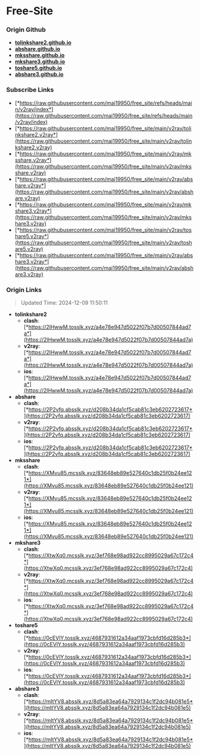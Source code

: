# Free-Site

### Origin Github

- [**tolinkshare2.github.io**](https://github.com/tolinkshare2/tolinkshare2.github.io)
- [**abshare.github.io**](https://github.com/abshare/abshare.github.io)
- [**mksshare.github.io**](https://github.com/mksshare/mksshare.github.io)
- [**mkshare3.github.io**](https://github.com/mkshare3/mkshare3.github.io)
- [**toshare5.github.io**](https://github.com/toshare5/toshare5.github.io)
- [**abshare3.github.io**](https://github.com/abshare3/abshare3.github.io)

### Subscribe Links

- [*https://raw.githubusercontent.com/mai19950/free_site/refs/heads/main/v2ray/index*](https://raw.githubusercontent.com/mai19950/free_site/refs/heads/main/v2ray/index)
- [*https://raw.githubusercontent.com/mai19950/free_site/main/v2ray/tolinkshare2.v2ray*](https://raw.githubusercontent.com/mai19950/free_site/main/v2ray/tolinkshare2.v2ray)
- [*https://raw.githubusercontent.com/mai19950/free_site/main/v2ray/mksshare.v2ray*](https://raw.githubusercontent.com/mai19950/free_site/main/v2ray/mksshare.v2ray)
- [*https://raw.githubusercontent.com/mai19950/free_site/main/v2ray/abshare.v2ray*](https://raw.githubusercontent.com/mai19950/free_site/main/v2ray/abshare.v2ray)
- [*https://raw.githubusercontent.com/mai19950/free_site/main/v2ray/mkshare3.v2ray*](https://raw.githubusercontent.com/mai19950/free_site/main/v2ray/mkshare3.v2ray)
- [*https://raw.githubusercontent.com/mai19950/free_site/main/v2ray/toshare5.v2ray*](https://raw.githubusercontent.com/mai19950/free_site/main/v2ray/toshare5.v2ray)
- [*https://raw.githubusercontent.com/mai19950/free_site/main/v2ray/abshare3.v2ray*](https://raw.githubusercontent.com/mai19950/free_site/main/v2ray/abshare3.v2ray)

### Origin Links

> Updated Time: 2024-12-09 11:50:11

- **tolinkshare2**
  - **clash**: [*https://2lHwwM.tosslk.xyz/a4e78e947d5022f07b7d00507844ad7a*](https://2lHwwM.tosslk.xyz/a4e78e947d5022f07b7d00507844ad7a)
  - **v2ray**: [*https://2lHwwM.tosslk.xyz/a4e78e947d5022f07b7d00507844ad7a*](https://2lHwwM.tosslk.xyz/a4e78e947d5022f07b7d00507844ad7a)
  - **ios**: [*https://2lHwwM.tosslk.xyz/a4e78e947d5022f07b7d00507844ad7a*](https://2lHwwM.tosslk.xyz/a4e78e947d5022f07b7d00507844ad7a)
- **abshare**
  - **clash**: [*https://2P2vfq.absslk.xyz/d208b34da1cf5cab81c3eb6202723617*](https://2P2vfq.absslk.xyz/d208b34da1cf5cab81c3eb6202723617)
  - **v2ray**: [*https://2P2vfq.absslk.xyz/d208b34da1cf5cab81c3eb6202723617*](https://2P2vfq.absslk.xyz/d208b34da1cf5cab81c3eb6202723617)
  - **ios**: [*https://2P2vfq.absslk.xyz/d208b34da1cf5cab81c3eb6202723617*](https://2P2vfq.absslk.xyz/d208b34da1cf5cab81c3eb6202723617)
- **mksshare**
  - **clash**: [*https://XMvu85.mcsslk.xyz/83648eb89e527640c1db25f0b24ee121*](https://XMvu85.mcsslk.xyz/83648eb89e527640c1db25f0b24ee121)
  - **v2ray**: [*https://XMvu85.mcsslk.xyz/83648eb89e527640c1db25f0b24ee121*](https://XMvu85.mcsslk.xyz/83648eb89e527640c1db25f0b24ee121)
  - **ios**: [*https://XMvu85.mcsslk.xyz/83648eb89e527640c1db25f0b24ee121*](https://XMvu85.mcsslk.xyz/83648eb89e527640c1db25f0b24ee121)
- **mkshare3**
  - **clash**: [*https://XtwXq0.mcsslk.xyz/3ef768e98ad922cc8995029a67c172c4*](https://XtwXq0.mcsslk.xyz/3ef768e98ad922cc8995029a67c172c4)
  - **v2ray**: [*https://XtwXq0.mcsslk.xyz/3ef768e98ad922cc8995029a67c172c4*](https://XtwXq0.mcsslk.xyz/3ef768e98ad922cc8995029a67c172c4)
  - **ios**: [*https://XtwXq0.mcsslk.xyz/3ef768e98ad922cc8995029a67c172c4*](https://XtwXq0.mcsslk.xyz/3ef768e98ad922cc8995029a67c172c4)
- **toshare5**
  - **clash**: [*https://0cEVlY.tosslk.xyz/4687931612a34aaf1973cbfd16d285b3*](https://0cEVlY.tosslk.xyz/4687931612a34aaf1973cbfd16d285b3)
  - **v2ray**: [*https://0cEVlY.tosslk.xyz/4687931612a34aaf1973cbfd16d285b3*](https://0cEVlY.tosslk.xyz/4687931612a34aaf1973cbfd16d285b3)
  - **ios**: [*https://0cEVlY.tosslk.xyz/4687931612a34aaf1973cbfd16d285b3*](https://0cEVlY.tosslk.xyz/4687931612a34aaf1973cbfd16d285b3)
- **abshare3**
  - **clash**: [*https://mItYV8.absslk.xyz/8d5a83ea64a7929134c1f2dc94b081e5*](https://mItYV8.absslk.xyz/8d5a83ea64a7929134c1f2dc94b081e5)
  - **v2ray**: [*https://mItYV8.absslk.xyz/8d5a83ea64a7929134c1f2dc94b081e5*](https://mItYV8.absslk.xyz/8d5a83ea64a7929134c1f2dc94b081e5)
  - **ios**: [*https://mItYV8.absslk.xyz/8d5a83ea64a7929134c1f2dc94b081e5*](https://mItYV8.absslk.xyz/8d5a83ea64a7929134c1f2dc94b081e5)
